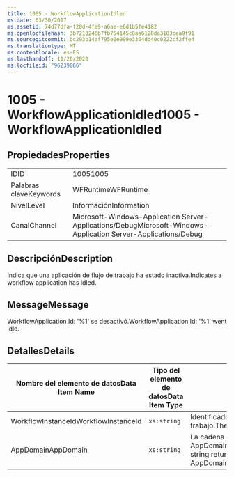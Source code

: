 ```yaml
---
title: 1005 - WorkflowApplicationIdled
ms.date: 03/30/2017
ms.assetid: 74d77dfa-f20d-4fe9-a6ae-e6d1b5fe4182
ms.openlocfilehash: 3b7210246b7fb754145c8aa6128da3183cea9f91
ms.sourcegitcommit: bc293b14af795e0e999e3304dd40c0222cf2ffe4
ms.translationtype: MT
ms.contentlocale: es-ES
ms.lasthandoff: 11/26/2020
ms.locfileid: "96239866"
---
```

# <a name="1005---workflowapplicationidled"></a><span data-ttu-id="0eac3-102">1005 - WorkflowApplicationIdled</span><span class="sxs-lookup"><span data-stu-id="0eac3-102">1005 - WorkflowApplicationIdled</span></span>

## <a name="properties"></a><span data-ttu-id="0eac3-103">Propiedades</span><span class="sxs-lookup"><span data-stu-id="0eac3-103">Properties</span></span>  
  
|||  
|-|-|  
|<span data-ttu-id="0eac3-104">ID</span><span class="sxs-lookup"><span data-stu-id="0eac3-104">ID</span></span>|<span data-ttu-id="0eac3-105">1005</span><span class="sxs-lookup"><span data-stu-id="0eac3-105">1005</span></span>|  
|<span data-ttu-id="0eac3-106">Palabras clave</span><span class="sxs-lookup"><span data-stu-id="0eac3-106">Keywords</span></span>|<span data-ttu-id="0eac3-107">WFRuntime</span><span class="sxs-lookup"><span data-stu-id="0eac3-107">WFRuntime</span></span>|  
|<span data-ttu-id="0eac3-108">Nivel</span><span class="sxs-lookup"><span data-stu-id="0eac3-108">Level</span></span>|<span data-ttu-id="0eac3-109">Información</span><span class="sxs-lookup"><span data-stu-id="0eac3-109">Information</span></span>|  
|<span data-ttu-id="0eac3-110">Canal</span><span class="sxs-lookup"><span data-stu-id="0eac3-110">Channel</span></span>|<span data-ttu-id="0eac3-111">Microsoft-Windows-Application Server-Applications/Debug</span><span class="sxs-lookup"><span data-stu-id="0eac3-111">Microsoft-Windows-Application Server-Applications/Debug</span></span>|  
  
## <a name="description"></a><span data-ttu-id="0eac3-112">Descripción</span><span class="sxs-lookup"><span data-stu-id="0eac3-112">Description</span></span>  

 <span data-ttu-id="0eac3-113">Indica que una aplicación de flujo de trabajo ha estado inactiva.</span><span class="sxs-lookup"><span data-stu-id="0eac3-113">Indicates a workflow application has idled.</span></span>  
  
## <a name="message"></a><span data-ttu-id="0eac3-114">Message</span><span class="sxs-lookup"><span data-stu-id="0eac3-114">Message</span></span>  

 <span data-ttu-id="0eac3-115">WorkflowApplication Id: '%1' se desactivó.</span><span class="sxs-lookup"><span data-stu-id="0eac3-115">WorkflowApplication Id: '%1' went idle.</span></span>  
  
## <a name="details"></a><span data-ttu-id="0eac3-116">Detalles</span><span class="sxs-lookup"><span data-stu-id="0eac3-116">Details</span></span>  
  
|<span data-ttu-id="0eac3-117">Nombre del elemento de datos</span><span class="sxs-lookup"><span data-stu-id="0eac3-117">Data Item Name</span></span>|<span data-ttu-id="0eac3-118">Tipo del elemento de datos</span><span class="sxs-lookup"><span data-stu-id="0eac3-118">Data Item Type</span></span>|<span data-ttu-id="0eac3-119">Descripción</span><span class="sxs-lookup"><span data-stu-id="0eac3-119">Description</span></span>|  
|--------------------|--------------------|-----------------|  
|<span data-ttu-id="0eac3-120">WorkflowInstanceId</span><span class="sxs-lookup"><span data-stu-id="0eac3-120">WorkflowInstanceId</span></span>|`xs:string`|<span data-ttu-id="0eac3-121">Identificador de la aplicación del flujo de trabajo.</span><span class="sxs-lookup"><span data-stu-id="0eac3-121">The workflow application id</span></span>|  
|<span data-ttu-id="0eac3-122">AppDomain</span><span class="sxs-lookup"><span data-stu-id="0eac3-122">AppDomain</span></span>|`xs:string`|<span data-ttu-id="0eac3-123">La cadena devuelta por AppDomain.CurrentDomain.FriendlyName.</span><span class="sxs-lookup"><span data-stu-id="0eac3-123">The string returned by AppDomain.CurrentDomain.FriendlyName.</span></span>|
